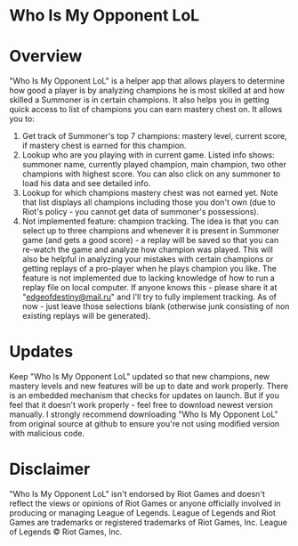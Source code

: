 # Who Is My Opponent LoL

# Overview
"Who Is My Opponent LoL" is a helper app that allows players to determine how good a player is by analyzing champions he is most skilled at and how skilled a Summoner is in certain champions. It also helps you in getting quick access to list of champions you can earn mastery chest on.
It allows you to:
1. Get track of Summoner's top 7 champions: mastery level, current score, if mastery chest is earned for this champion.
2. Lookup who are you playing with in current game. Listed info shows: summoner name, currently played champion, main champion, two other champions with highest score. You can also click on any summoner to load his data and see detailed info.
3. Lookup for which champions mastery chest was not earned yet. Note that list displays all champions including those you don't own (due to Riot's policy - you cannot get data of summoner's possessions).
4. Not implemented feature: champion tracking. The idea is that you can select up to three champions and whenever it is present in Summoner game (and gets a good score) - a replay will be saved so that you can re-watch the game and analyze how champion was played. This will also be helpful in analyzing your mistakes with certain champions or getting replays of a pro-player when he plays champion you like.
    The feature is not implemented due to lacking knowledge of how to run a replay file on local computer. If anyone knows this - please share it at "edgeofdestiny@mail.ru" and I'll try to fully implement tracking. As of now - just leave those selections blank (otherwise junk consisting of non existing replays will be generated).

# Updates
Keep "Who Is My Opponent LoL" updated so that new champions, new mastery levels and new features will be up to date and work properly.
There is an embedded mechanism that checks for updates on launch. But if you feel that it doesn't work properly - feel free to download newest version manually.
I strongly recommend downloading "Who Is My Opponent LoL" from original source at github to ensure you're not using modified version with malicious code.

# Disclaimer
"Who Is My Opponent LoL" isn't endorsed by Riot Games and doesn't reflect the views or opinions of Riot Games or anyone officially involved in producing or managing League of Legends.
League of Legends and Riot Games are trademarks or registered trademarks of Riot Games, Inc. League of Legends © Riot Games, Inc.